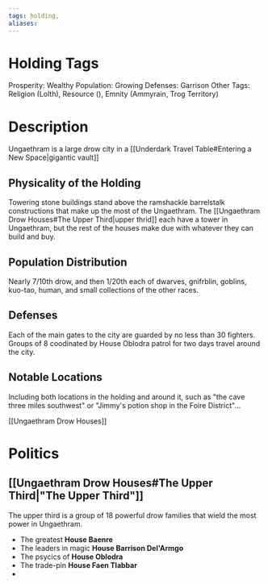 ```yaml
---
tags: holding,
aliases:
---
```


# Holding Tags
Prosperity: Wealthy
Population: Growing
Defenses: Garrison
Other Tags: Religion (Lolth), Resource (), Emnity (Ammyrain, Trog Territory)

# Description
Ungaethram is a large drow city in a [[Underdark Travel Table#Entering a New Space|gigantic vault]]
## Physicality of the Holding
Towering stone buildings stand above the ramshackle barrelstalk constructions that make up the most of the Ungaethram. The [[Ungaethram Drow Houses#The Upper Third|upper thrid]] each have a tower in Ungaethram, but the rest of the houses make due with whatever they can build and buy. 
## Population Distribution
Nearly 7/10th drow, and then 1/20th each of dwarves, gnifrblin, goblins, kuo-tao, human, and small collections of the other races.

## Defenses
Each of the main gates to the city are guarded by no less than 30 fighters. Groups of 8 coodinated by House Oblodra patrol for two days travel around the city.

## Notable Locations
Including both locations in the holding and around it, such as "the cave three miles southwest" or "Jimmy's potion shop in the Foire District"...

[[Ungaethram Drow Houses]]

# Politics
## [[Ungaethram Drow Houses#The Upper Third|"The Upper Third"]]
The upper third is a group of 18 powerful drow families that wield the most power in Ungaethram. 

- The greatest **House Baenre**
- The leaders in magic **House Barrison Del'Armgo**
- The psycics of **House Oblodra**
- The trade-pin **House Faen Tlabbar**
- 